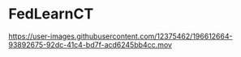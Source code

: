 # FedLearnCT



https://user-images.githubusercontent.com/12375462/196612664-93892675-92dc-41c4-bd7f-acd6245bb4cc.mov

